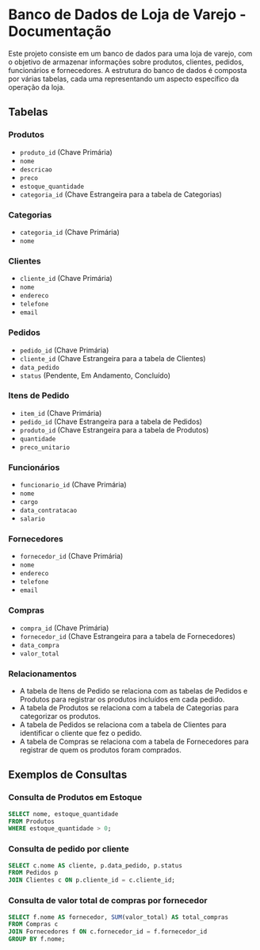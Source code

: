 # Banco de Dados de Loja de Varejo - Documentação

Este projeto consiste em um banco de dados para uma loja de varejo, com o objetivo de armazenar informações sobre produtos, clientes, pedidos, funcionários e fornecedores. A estrutura do banco de dados é composta por várias tabelas, cada uma representando um aspecto específico da operação da loja.

## Tabelas

### Produtos
- `produto_id` (Chave Primária)
- `nome`
- `descricao`
- `preco`
- `estoque_quantidade`
- `categoria_id` (Chave Estrangeira para a tabela de Categorias)

### Categorias
- `categoria_id` (Chave Primária)
- `nome`

### Clientes
- `cliente_id` (Chave Primária)
- `nome`
- `endereco`
- `telefone`
- `email`

### Pedidos
- `pedido_id` (Chave Primária)
- `cliente_id` (Chave Estrangeira para a tabela de Clientes)
- `data_pedido`
- `status` (Pendente, Em Andamento, Concluído)

### Itens de Pedido
- `item_id` (Chave Primária)
- `pedido_id` (Chave Estrangeira para a tabela de Pedidos)
- `produto_id` (Chave Estrangeira para a tabela de Produtos)
- `quantidade`
- `preco_unitario`

### Funcionários
- `funcionario_id` (Chave Primária)
- `nome`
- `cargo`
- `data_contratacao`
- `salario`

### Fornecedores
- `fornecedor_id` (Chave Primária)
- `nome`
- `endereco`
- `telefone`
- `email`

### Compras
- `compra_id` (Chave Primária)
- `fornecedor_id` (Chave Estrangeira para a tabela de Fornecedores)
- `data_compra`
- `valor_total`

### Relacionamentos
- A tabela de Itens de Pedido se relaciona com as tabelas de Pedidos e Produtos para registrar os produtos incluídos em cada pedido.
- A tabela de Produtos se relaciona com a tabela de Categorias para categorizar os produtos.
- A tabela de Pedidos se relaciona com a tabela de Clientes para identificar o cliente que fez o pedido.
- A tabela de Compras se relaciona com a tabela de Fornecedores para registrar de quem os produtos foram comprados.

## Exemplos de Consultas

### Consulta de Produtos em Estoque
```sql
SELECT nome, estoque_quantidade
FROM Produtos
WHERE estoque_quantidade > 0;
```
### Consulta de pedido por cliente
```sql
SELECT c.nome AS cliente, p.data_pedido, p.status
FROM Pedidos p
JOIN Clientes c ON p.cliente_id = c.cliente_id; 
```
### Consulta de valor total de compras por fornecedor 
```sql
SELECT f.nome AS fornecedor, SUM(valor_total) AS total_compras
FROM Compras c
JOIN Fornecedores f ON c.fornecedor_id = f.fornecedor_id
GROUP BY f.nome;




